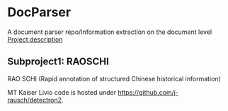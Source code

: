 # DocParser
A document parser repo/Information extraction on the document level<br>
[Project description](http://www.ds3lab.com/wp-content/uploads/2019/04/tablerextraction-1.pdf)


## Subproject1: RAOSCHI
RAO SCHI (Rapid annotation of structured Chinese historical information)

MT Kaiser Livio code is hosted under https://github.com/j-rausch/detectron2. 
